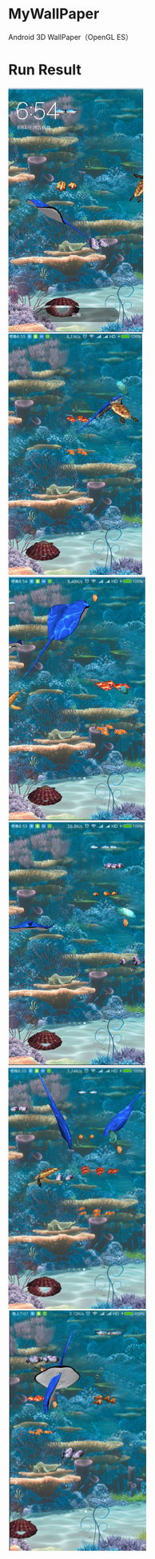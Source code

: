 # MyWallPaper
Android 3D WallPaper（OpenGL ES）

# Run Result

![1](./result/1.png)![1](./result/2.png)![1](./result/3.png)
![1](./result/4.png)![1](./result/5.png)![1](./result/6.png)